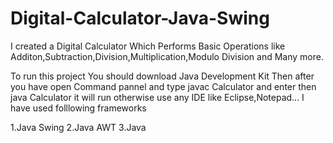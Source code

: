 # Digital-Calculator-Java-Swing

I created a Digital Calculator Which Performs Basic Operations like Additon,Subtraction,Division,Multiplication,Modulo Division and Many more.

To run this project You should download Java Development Kit
Then after you have open Command pannel and type javac Calculator and enter then java Calculator it will run
otherwise use any IDE like Eclipse,Notepad...
I have used folllowing frameworks

1.Java Swing
2.Java AWT
3.Java
